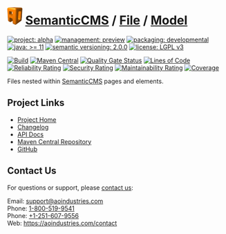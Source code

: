 # [<img src="ao-logo.png" alt="AO Logo" width="35" height="40">](https://github.com/ao-apps) [SemanticCMS](https://github.com/ao-apps/semanticcms) / [File](https://github.com/ao-apps/semanticcms-file) / [Model](https://github.com/ao-apps/semanticcms-file-model)

[![project: alpha](https://semanticcms.com/ao-badges/project-alpha.svg)](https://aoindustries.com/life-cycle#project-alpha)
[![management: preview](https://semanticcms.com/ao-badges/management-preview.svg)](https://aoindustries.com/life-cycle#management-preview)
[![packaging: developmental](https://semanticcms.com/ao-badges/packaging-developmental.svg)](https://aoindustries.com/life-cycle#packaging-developmental)  
[![java: &gt;= 11](https://semanticcms.com/ao-badges/java-11.svg)](https://docs.oracle.com/en/java/javase/11/)
[![semantic versioning: 2.0.0](https://semanticcms.com/ao-badges/semver-2.0.0.svg)](https://semver.org/spec/v2.0.0.html)
[![license: LGPL v3](https://semanticcms.com/ao-badges/license-lgpl-3.0.svg)](https://www.gnu.org/licenses/lgpl-3.0)

[![Build](https://github.com/ao-apps/semanticcms-file-model/workflows/Build/badge.svg?branch=master)](https://github.com/ao-apps/semanticcms-file-model/actions?query=workflow%3ABuild)
[![Maven Central](https://maven-badges.herokuapp.com/maven-central/com.semanticcms/semanticcms-file-model/badge.svg)](https://maven-badges.herokuapp.com/maven-central/com.semanticcms/semanticcms-file-model)
[![Quality Gate Status](https://sonarcloud.io/api/project_badges/measure?branch=master&project=com.semanticcms%3Asemanticcms-file-model&metric=alert_status)](https://sonarcloud.io/dashboard?branch=master&id=com.semanticcms%3Asemanticcms-file-model)
[![Lines of Code](https://sonarcloud.io/api/project_badges/measure?branch=master&project=com.semanticcms%3Asemanticcms-file-model&metric=ncloc)](https://sonarcloud.io/component_measures?branch=master&id=com.semanticcms%3Asemanticcms-file-model&metric=ncloc)  
[![Reliability Rating](https://sonarcloud.io/api/project_badges/measure?branch=master&project=com.semanticcms%3Asemanticcms-file-model&metric=reliability_rating)](https://sonarcloud.io/component_measures?branch=master&id=com.semanticcms%3Asemanticcms-file-model&metric=Reliability)
[![Security Rating](https://sonarcloud.io/api/project_badges/measure?branch=master&project=com.semanticcms%3Asemanticcms-file-model&metric=security_rating)](https://sonarcloud.io/component_measures?branch=master&id=com.semanticcms%3Asemanticcms-file-model&metric=Security)
[![Maintainability Rating](https://sonarcloud.io/api/project_badges/measure?branch=master&project=com.semanticcms%3Asemanticcms-file-model&metric=sqale_rating)](https://sonarcloud.io/component_measures?branch=master&id=com.semanticcms%3Asemanticcms-file-model&metric=Maintainability)
[![Coverage](https://sonarcloud.io/api/project_badges/measure?branch=master&project=com.semanticcms%3Asemanticcms-file-model&metric=coverage)](https://sonarcloud.io/component_measures?branch=master&id=com.semanticcms%3Asemanticcms-file-model&metric=Coverage)

Files nested within [SemanticCMS](https://github.com/ao-apps/semanticcms) pages and elements.

## Project Links
* [Project Home](https://semanticcms.com/file/model/)
* [Changelog](https://semanticcms.com/file/model/changelog)
* [API Docs](https://semanticcms.com/file/model/apidocs/)
* [Maven Central Repository](https://central.sonatype.com/artifact/com.semanticcms/semanticcms-file-model)
* [GitHub](https://github.com/ao-apps/semanticcms-file-model)

## Contact Us
For questions or support, please [contact us](https://aoindustries.com/contact):

Email: [support@aoindustries.com](mailto:support@aoindustries.com)  
Phone: [1-800-519-9541](tel:1-800-519-9541)  
Phone: [+1-251-607-9556](tel:+1-251-607-9556)  
Web: https://aoindustries.com/contact

